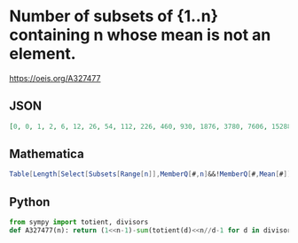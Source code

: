 # Number of subsets of \{1\.\.n\} containing n whose mean is not an element\.
https://oeis.org/A327477
## JSON
```JSON
[0, 0, 1, 2, 6, 12, 26, 54, 112, 226, 460, 930, 1876, 3780, 7606, 15288, 30720, 61680, 123786, 248346, 498072, 998636, 2001826, 4011942, 8039072, 16106124, 32263876, 64623330, 129424236, 259179060, 518975176, 1039104990, 2080374784, 4164816708, 8337289456]
```
## Mathematica
```Mathematica
Table[Length[Select[Subsets[Range[n]],MemberQ[#,n]&&!MemberQ[#,Mean[#]]&]],{n,0,10}]
```
## Python
```Python
from sympy import totient, divisors
def A327477(n): return (1<<n-1)-sum(totient(d)<<n//d-1 for d in divisors(n>>(~n&n-1).bit_length(),generator=True))//n if n else 0 # _Chai Wah Wu_, Feb 21 2023
```
